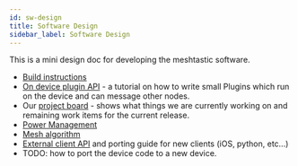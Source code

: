 ```yaml
---
id: sw-design
title: Software Design
sidebar_label: Software Design
---
```


This is a mini design doc for developing the meshtastic software.

- [Build instructions](build-instructions.md)
- [On device plugin API](/doc/developers/device/plugin-api) - a tutorial on how to write small Plugins which run on the device and can message other nodes.
- Our [project board](https://github.com/orgs/meshtastic/projects/1) - shows what things we are currently working on and remaining work items for the current release.
- [Power Management](power.md)
- [Mesh algorithm](/doc/developers/device/mesh-alg)
- [External client API](/doc/developers/device/device-api) and porting guide for new clients (iOS, python, etc...)
- TODO: how to port the device code to a new device.
